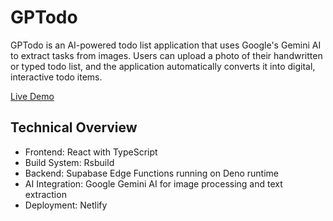 # GPTodo

GPTodo is an AI-powered todo list application that uses Google's Gemini AI to extract tasks from images. Users can upload a photo of their handwritten or typed todo list, and the application automatically converts it into digital, interactive todo items.

[Live Demo](https://gptodo.netlify.app)

## Technical Overview

- Frontend: React with TypeScript
- Build System: Rsbuild
- Backend: Supabase Edge Functions running on Deno runtime
- AI Integration: Google Gemini AI for image processing and text extraction
- Deployment: Netlify
